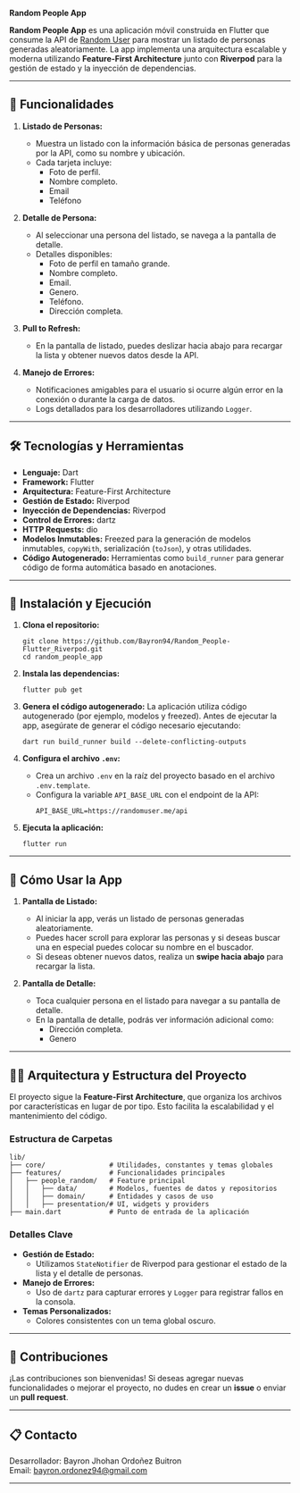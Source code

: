 **Random People App**  

**Random People App** es una aplicación móvil construida en Flutter que consume la API de [Random User](https://randomuser.me/) para mostrar un listado de personas generadas aleatoriamente. La app implementa una arquitectura escalable y moderna utilizando **Feature-First Architecture** junto con **Riverpod** para la gestión de estado y la inyección de dependencias.

---

## 📱 Funcionalidades

1. **Listado de Personas:**
   - Muestra un listado con la información básica de personas generadas por la API, como su nombre y ubicación.
   - Cada tarjeta incluye:
     - Foto de perfil.
     - Nombre completo.
     - Email
     - Teléfono

2. **Detalle de Persona:**
   - Al seleccionar una persona del listado, se navega a la pantalla de detalle.
   - Detalles disponibles:
     - Foto de perfil en tamaño grande.
     - Nombre completo.
     - Email.
     - Genero.
     - Teléfono.
     - Dirección completa.

3. **Pull to Refresh:**
   - En la pantalla de listado, puedes deslizar hacia abajo para recargar la lista y obtener nuevos datos desde la API.

4. **Manejo de Errores:**
   - Notificaciones amigables para el usuario si ocurre algún error en la conexión o durante la carga de datos.
   - Logs detallados para los desarrolladores utilizando `Logger`.

---

## 🛠️ Tecnologías y Herramientas

- **Lenguaje:** Dart
- **Framework:** Flutter
- **Arquitectura:** Feature-First Architecture
- **Gestión de Estado:** Riverpod
- **Inyección de Dependencias:** Riverpod
- **Control de Errores:** dartz
- **HTTP Requests:** dio
- **Modelos Inmutables:** Freezed para la generación de modelos inmutables, `copyWith`, serialización (`toJson`), y otras utilidades.
- **Código Autogenerado:** Herramientas como `build_runner` para generar código de forma automática basado en anotaciones.

---

## 🚀 Instalación y Ejecución

1. **Clona el repositorio:**
   ```
   git clone https://github.com/Bayron94/Random_People-Flutter_Riverpod.git
   cd random_people_app
   ```

2. **Instala las dependencias:**
   ```
   flutter pub get
   ```

3. **Genera el código autogenerado:**
   La aplicación utiliza código autogenerado (por ejemplo, modelos y freezed). Antes de ejecutar la app, asegúrate de generar el código necesario ejecutando:
   ```
   dart run build_runner build --delete-conflicting-outputs
   ```

4. **Configura el archivo `.env`:**
   - Crea un archivo `.env` en la raíz del proyecto basado en el archivo `.env.template`.
   - Configura la variable `API_BASE_URL` con el endpoint de la API:
      ```
      API_BASE_URL=https://randomuser.me/api
      ```

5. **Ejecuta la aplicación:**
    ```
   flutter run
    ```

---

## 🧭 Cómo Usar la App

1. **Pantalla de Listado:**
   - Al iniciar la app, verás un listado de personas generadas aleatoriamente.
   - Puedes hacer scroll para explorar las personas y si deseas buscar una en especial puedes colocar su nombre en el buscador.
   - Si deseas obtener nuevos datos, realiza un **swipe hacia abajo** para recargar la lista.

2. **Pantalla de Detalle:**
   - Toca cualquier persona en el listado para navegar a su pantalla de detalle.
   - En la pantalla de detalle, podrás ver información adicional como:
     - Dirección completa.
     - Genero

---

## 🧑‍💻 Arquitectura y Estructura del Proyecto

El proyecto sigue la **Feature-First Architecture**, que organiza los archivos por características en lugar de por tipo. Esto facilita la escalabilidad y el mantenimiento del código.

### Estructura de Carpetas

```
lib/
├── core/                # Utilidades, constantes y temas globales
├── features/            # Funcionalidades principales
│   ├── people_random/   # Feature principal
│   │   ├── data/        # Modelos, fuentes de datos y repositorios
│   │   ├── domain/      # Entidades y casos de uso
│   │   ├── presentation/# UI, widgets y providers
├── main.dart            # Punto de entrada de la aplicación
```

### Detalles Clave

- **Gestión de Estado:** 
  - Utilizamos `StateNotifier` de Riverpod para gestionar el estado de la lista y el detalle de personas.
- **Manejo de Errores:** 
  - Uso de `dartz` para capturar errores y `Logger` para registrar fallos en la consola.
- **Temas Personalizados:** 
  - Colores consistentes con un tema global oscuro.

---

## 🤝 Contribuciones

¡Las contribuciones son bienvenidas! Si deseas agregar nuevas funcionalidades o mejorar el proyecto, no dudes en crear un **issue** o enviar un **pull request**.

---

## 📋 **Contacto**

Desarrollador: Bayron Jhohan Ordoñez Buitron  
Email: [bayron.ordonez94@gmail.com](mailto:bayron.ordonez94@gmail.com)

---